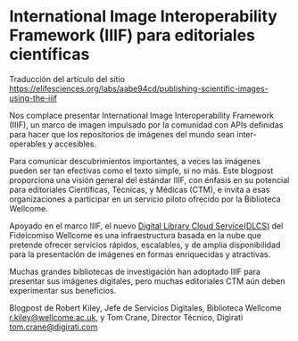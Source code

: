 # International Image Interoperability Framework (IIIF) para editoriales científicas
Traducción del artículo del sitio https://elifesciences.org/labs/aabe94cd/publishing-scientific-images-using-the-iiif

Nos complace presentar International Image Interoperability Framework (IIIF), un marco de imagen impulsado por la comunidad con APIs definidas para hacer que los repositorios de imágenes del mundo sean inter-operables y accesibles.

Para comunicar descubrimientos importantes, a veces las imágenes pueden ser tan efectivas como el texto simple, si no más. Este blogpost proporciona una visión general del estándar IIIF, con énfasis en su potencial para editoriales Científicas, Técnicas, y Médicas (CTM), e invita a esas organizaciones a participar en un servicio piloto ofrecido por la Biblioteca Wellcome.

Apoyado en el marco IIIF, el nuevo [Digital Library Cloud Service(DLCS)](https://dlcs.gitbooks.io/book/content/overview.html) del Fideicomiso Wellcome es una infraestructura basada en la nube que pretende ofrecer servicios rápidos, escalables, y de amplia disponibilidad para la presentación de imágenes en formas enriquecidas y atractivas.

Muchas grandes bibliotecas de investigación han adoptado IIIF para presentar sus imágenes digitales, pero muchas editoriales CTM aún deben experimentar sus beneficios.

Blogpost de Robert Kiley, Jefe de Servicios Digitales, Biblioteca Wellcome [r.kiley@wellcome.ac.uk](r.kiley@wellcome.ac.uk), y Tom Crane, Director Técnico, Digirati [tom.crane@digirati.com](tom.crane@digirati.com)
